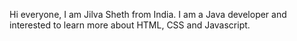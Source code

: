 Hi everyone, I am Jilva Sheth from India. I am a Java developer and interested to learn more about HTML, CSS and Javascript.
